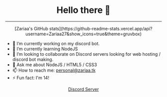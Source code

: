 <h1 align="center">Hello there 👋</h1>
<hr>

<p align="center">
[Zariaa's GitHub stats](https://github-readme-stats.vercel.app/api?username=Zariaa27&show_icons=true&theme=gruvbox)
</p>
  
- 🔭 I’m currently working on my discord bot.
- 🌱 I’m currently learning NodeJS
- 👯 I’m looking to collaborate on Discord servers looking for web hosting / discord bot making.
- 💬 Ask me about NodeJS / HTML5 / CSS3
- 📫 How to reach me: personal@zariaa.tk
- ⚡ Fun fact: I'm 14!

<p align="center">
  <a href="https://discord.gg/Ssgx8ZNapA">Discord Server</a>
</p>
